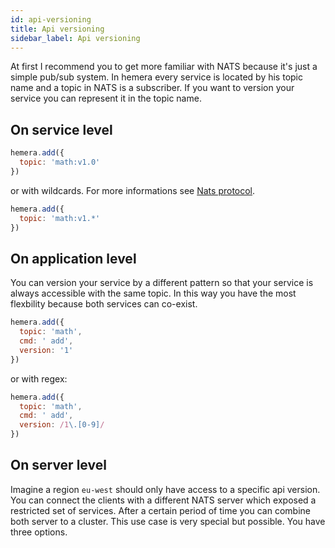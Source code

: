 ```yaml
---
id: api-versioning
title: Api versioning
sidebar_label: Api versioning
---
```


At first I recommend you to get more familiar with NATS because it's just a simple pub/sub system. In hemera every service is located by his topic name and a topic in NATS is a subscriber.
If you want to version your service you can represent it in the topic name.

## On service level

```js
hemera.add({
  topic: 'math:v1.0'
})
```

or with wildcards. For more informations see [Nats protocol](https://nats.io/documentation/internals/nats-protocol/).

```js
hemera.add({
  topic: 'math:v1.*'
})
```

## On application level

You can version your service by a different pattern so that your service is always accessible with the same topic. In this way you have the most flexbility because both services can co-exist.

```js
hemera.add({
  topic: 'math',
  cmd: ' add',
  version: '1'
})
```

or with regex:

```js
hemera.add({
  topic: 'math',
  cmd: ' add',
  version: /1\.[0-9]/
})
```

## On server level

Imagine a region `eu-west` should only have access to a specific api version. You can connect the clients with a different NATS server which exposed a restricted set of services. After a certain period of time you can combine both server to a cluster. This use case is very special but possible. You have three options.
